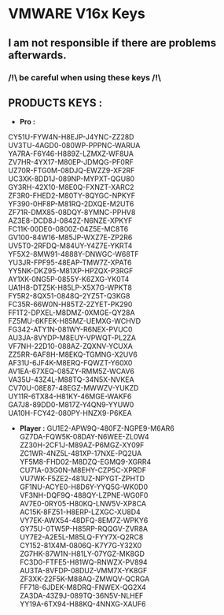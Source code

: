 # VMWARE V16x Keys
## I am not responsible if there are problems afterwards.
### /!\ be careful when using these keys /!\


## PRODUCTS KEYS :

- __Pro :__

CY51U-FYW4N-H8EJP-J4YNC-ZZ28D  
UV3TU-4AGD0-080WP-PPPNC-WARUA  
YA7RA-F6Y46-H889Z-LZMXZ-WF8UA  
ZV7HR-4YX17-M80EP-JDMQG-PF0RF  
UZ70R-FTG0M-08DJQ-EWZZ9-XF2RF  
UC3XK-8DD1J-089NP-MYPXT-QGU80  
GY3RH-42X10-M8E0Q-FXNZT-XARC2  
ZF3R0-FHED2-M80TY-8QYGC-NPKYF  
YF390-0HF8P-M81RQ-2DXQE-M2UT6  
ZF71R-DMX85-08DQY-8YMNC-PPHV8  
AZ3E8-DCD8J-0842Z-N6NZE-XPKYF  
FC11K-00DE0-0800Z-04Z5E-MC8T6  
GV100-84W16-M85JP-WXZ7E-ZP2R6  
UV5T0-2RFDQ-M84UY-Y4Z7E-YKRT4  
YF5X2-8MW91-4888Y-DNWGC-W68TF  
YU3JR-FPF95-48EAP-TMW7Z-XPAT6  
YY5NK-DKZ95-M81XP-HPZQX-P3RGF  
AY1XK-0NG5P-0855Y-K6ZXG-YK0T4  
UA1H8-DTZ5K-H85LP-X5X7G-WPKT8  
FY5R2-8QX51-0848Q-2YZ5T-Q3KG8  
FC35R-66W0N-H85TZ-2ZYET-PK290  
FF1T2-DPXEL-M8DMZ-0XMGE-QY28A  
FZ5MU-6KFEK-H85MZ-UEMXG-WCHVD  
FG342-ATY1N-081WY-R6NEX-PVUC0  
AU3JA-8VYDP-M8EUY-VPWQT-PL2ZA  
VF7NH-22D10-088AZ-ZQXNV-YCUXA  
ZZ5RR-6AF8H-M8EKQ-TGMNG-X2UV6  
AF31U-6JF4K-M8ERQ-FQWZT-Y60X0  
AV1EA-67XEQ-085ZY-RMM5Z-WCAV6  
VA35U-43Z4L-M88TQ-34N5X-NVKEA  
CV70U-08E87-48EGZ-MWWZV-YUKZD  
UY11R-6TX84-H81KY-46MGE-WAKF6  
GA7J8-89DD0-M817Z-Y4QN9-YYUW0  
UA10H-FCY42-080PY-HNZX9-P6KEA  


- __Player :__
GU1E2-APW9Q-480FZ-NGPE9-M6AR6  
GZ7DA-FQW5K-08DAY-N6WEE-ZL0W4  
ZZ30H-2CF1J-M89AZ-P6MGZ-XY09F  
ZC1WR-4NZ5L-481XP-17NXE-PQ2UA  
YF5M8-FHD02-M8DZQ-EGMQ9-XGRR4  
CU71A-03G0N-M8EHY-CZP5C-XPRDF  
VU7WK-F5ZE2-481UZ-NPYGT-ZPHTD  
GF1NU-ACYE0-H8D6Y-YYQ5G-WK0D0  
VF3NH-DQF9Q-488QY-LZPNE-WG0F0  
AV7E0-0RY05-H80KQ-LNW5V-XP8CA  
AC15K-8FZ51-H8ERP-LZXGC-XU8D4  
VY7EK-AWX54-48DFQ-8EM7Z-WPKY6  
GY75U-0TW5P-H85RP-RQQGV-ZVR8A  
UY7E2-A2E5L-M85LQ-FYY7X-Q2RC8  
CY152-81X4M-0806Q-K7Y7G-Y32X0  
ZG7HK-87W1N-H81LY-07YGZ-MK8GD  
FC3D0-FTFE5-H81WQ-RNWZX-PV894  
AU3TA-8VFDP-08DUZ-VMM7X-YK8GF  
ZF3XK-22F5K-M88AQ-ZMWQV-QCRGA  
FF718-6JDEK-M8DRQ-FNWEX-QG2X4  
ZA3DA-43Z9J-089TQ-36N5V-NLHEF  
YY19A-6TX94-H88KQ-4NNXG-XAUF6  

